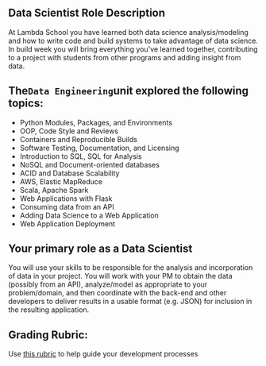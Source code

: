 ## Data Scientist Role Description

At Lambda School you have learned both data science analysis/modeling and how to write code and build systems to take advantage of data science. In build week you will bring everything you've learned together, contributing to a project with students from other programs and adding insight from data.

## **The`Data Engineering`unit explored the following topics:**

- Python Modules, Packages, and Environments
- OOP, Code Style and Reviews
- Containers and Reproducible Builds
- Software Testing, Documentation, and Licensing
- Introduction to SQL, SQL for Analysis
- NoSQL and Document-oriented databases
- ACID and Database Scalability
- AWS, Elastic MapReduce
- Scala, Apache Spark
- Web Applications with Flask
- Consuming data from an API
- Adding Data Science to a Web Application
- Web Application Deployment

## **Your primary role as a Data Scientist**

You will use your skills to be responsible for the analysis and incorporation of data in your project. You will work with your PM to obtain the data (possibly from an API), analyze/model as appropriate to your problem/domain, and then coordinate with the back-end and other developers to deliver results in a usable format (e.g. JSON) for inclusion in the resulting application.

## Grading Rubric:

Use [this rubri](https://docs.google.com/spreadsheets/d/14y4ywima4ZvX--CN8aqNv0GhvLdqjEB3Q_hpteZ4vGg/edit?usp=sharing)[c](https://docs.google.com/spreadsheets/d/1sFgvt8HtqNCw32YC8Wvrgrdb61oEWPTsBUrvOL3rAGQ/edit#gid=0) to help guide your development processes